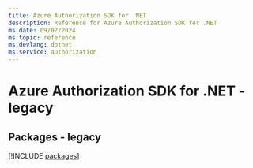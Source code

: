 ```yaml
---
title: Azure Authorization SDK for .NET
description: Reference for Azure Authorization SDK for .NET
ms.date: 09/02/2024
ms.topic: reference
ms.devlang: dotnet
ms.service: authorization
---
```

# Azure Authorization SDK for .NET - legacy
## Packages - legacy
[!INCLUDE [packages](authorization-index.md)]